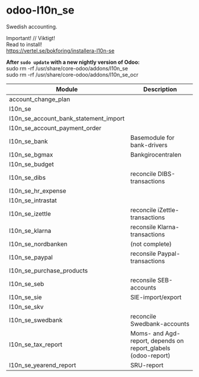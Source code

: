 # odoo-l10n_se
Swedish accounting.

Important! // Viktigt! <br>
Read to install!<br>
https://vertel.se/bokforing/installera-l10n-se

<b>After `sudo update` with a new nightly version of Odoo:</b> <br>
sudo rm -rf /usr/share/core-odoo/addons/l10n_se <br>
sudo rm -rf /usr/share/core-odoo/addons/l10n_se_ocr <br>



Module | Description
--- | --- 
account_change_plan 	|
l10n_se 	|
l10n_se_account_bank_statement_import 	|
l10n_se_account_payment_order 	|
l10n_se_bank | Basemodule for bank-drivers
l10n_se_bgmax |	Bankgirocentralen
l10n_se_budget |	
l10n_se_dibs | reconcile DIBS-transactions
l10n_se_hr_expense | 	
l10n_se_intrastat |	
l10n_se_izettle |	reconcile iZettle-transactions
l10n_se_klarna 	| reconsile Klarna-transactions
l10n_se_nordbanken | (not complete)
l10n_se_paypal 	| reconsile Paypal-transactions
l10n_se_purchase_products |	
l10n_se_seb 	| reconsile SEB-accounts
l10n_se_sie 	| SIE-import/export
l10n_se_skv 	|
l10n_se_swedbank | reconcile Swedbank-accounts
l10n_se_tax_report | Moms- and Agd-report, depends on report_glabels (odoo-report)
l10n_se_yearend_report | SRU-report
